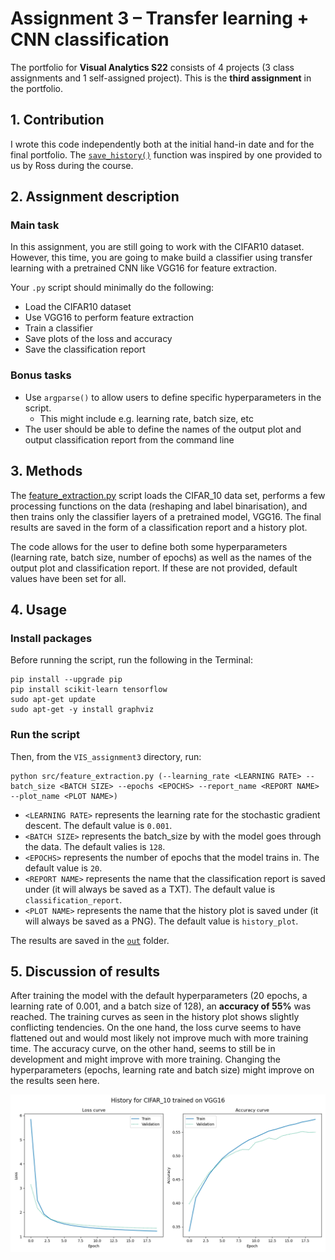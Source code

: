 # Assignment 3 – Transfer learning + CNN classification
The portfolio for __Visual Analytics S22__ consists of 4 projects (3 class assignments and 1 self-assigned project). This is the __third assignment__ in the portfolio.

## 1. Contribution
I wrote this code independently both at the initial hand-in date and for the final portfolio. The [`save_history()`](https://github.com/agnesbn/VIS_assignment3/blob/03a2fdd27c9c3faecbc9b0807a8b45425d893de4/src/feature_extraction.py#L32) function was  inspired by one provided to us by Ross during the course.

## 2. Assignment description
### Main task
In this assignment, you are still going to work with the CIFAR10 dataset. However, this time, you are going to make build a classifier using transfer learning with a pretrained CNN like VGG16 for feature extraction. 

Your ```.py``` script should minimally do the following:

- Load the CIFAR10 dataset
- Use VGG16 to perform feature extraction
- Train a classifier 
- Save plots of the loss and accuracy 
- Save the classification report

### Bonus tasks
- Use ```argparse()``` to allow users to define specific hyperparameters in the script.
  - This might include e.g. learning rate, batch size, etc
- The user should be able to define the names of the output plot and output classification report from the command line

## 3. Methods
The [feature_extraction.py](https://github.com/agnesbn/VIS_assignment3/blob/main/src/feature_extraction.py) script loads the CIFAR_10 data set, performs a few processing functions on the data (reshaping and label binarisation), and then trains only the classifier layers of a pretrained model, VGG16. The final results are saved in the form of a classification report and a history plot.

The code allows for the user to define both some hyperparameters (learning rate, batch size, number of epochs) as well as the names of the output plot and classification report. If these are not provided, default values have been set for all.

## 4. Usage
### Install packages
Before running the script, run the following in the Terminal:
```
pip install --upgrade pip
pip install scikit-learn tensorflow
sudo apt-get update
sudo apt-get -y install graphviz
```

### Run the script
Then, from the `VIS_assignment3` directory, run:
```
python src/feature_extraction.py (--learning_rate <LEARNING RATE> --batch_size <BATCH SIZE> --epochs <EPOCHS> --report_name <REPORT NAME> --plot_name <PLOT NAME>)
```
* `<LEARNING RATE>` represents the learning rate for the stochastic gradient descent. The default value is `0.001`.
* `<BATCH SIZE>` represents the batch_size by with the model goes through the data. The default valies is `128`.
* `<EPOCHS>` represents the number of epochs that the model trains in. The default value is `20`.
* `<REPORT NAME>` represents the name that the classification report is saved under (it will always be saved as a TXT). The default value is `classification_report`.
* `<PLOT NAME>` represents the name that the history plot is saved under (it will always be saved as a PNG). The default value is `history_plot`.


The results are saved in the [`out`](https://github.com/agnesbn/VIS_assignment3/tree/main/out) folder.

## 5. Discussion of results
After training the model with the default hyperparameters (20 epochs, a learning rate of 0.001, and a batch size of 128), an **accuracy of 55%** was reached. The training curves as seen in the history plot shows slightly conflicting tendencies. On the one hand, the loss curve seems to have flattened out and would most likely not improve much with more training time. The accuracy curve, on the other hand, seems to still be in development and might improve with more training. Changing the hyperparameters (epochs, learning rate and batch size) might improve on the results seen here.

![](https://github.com/agnesbn/VIS_assignment3/blob/main/out/history_plot.png)
